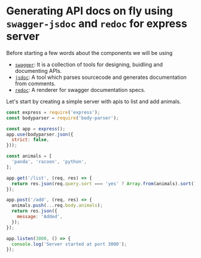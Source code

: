 # Generating API docs on fly using `swagger-jsdoc` and `redoc`  for express server

Before starting a few words about the components we will be using

- [`swagger`](https://swagger.io/):  It is a collection of tools for designing, buidling and documenting APIs.
- [`jsdoc`](http://usejsdoc.org/): A tool which parses sourcecode and generates documentation from comments.
- [`redoc`](https://github.com/Rebilly/ReDoc): A renderer for swagger documentation specs.

Let's start by creating a simple server with apis to list and add animals.

```js
const express = require('express');
const bodyparser = require('body-parser');

const app = express();
app.use(bodyparser.json({
  strict: false,
}));

const animals = [
  'panda', 'racoon', 'python',
];

app.get('/list', (req, res) => {
  return res.json(req.query.sort === 'yes' ? Array.from(animals).sort() : animals);
});

app.post('/add', (req, res) => {
  animals.push(...req.body.animals);
  return res.json({
    message: 'Added',
  });
});

app.listen(3000, () => {
  console.log('Server started at port 3000');
});
```

